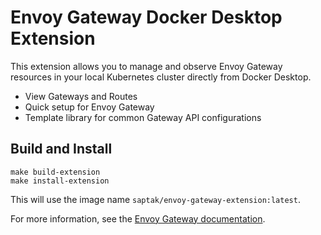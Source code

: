 # Envoy Gateway Docker Desktop Extension

This extension allows you to manage and observe Envoy Gateway resources in your local Kubernetes cluster directly from Docker Desktop.

- View Gateways and Routes
- Quick setup for Envoy Gateway
- Template library for common Gateway API configurations

## Build and Install

```
make build-extension
make install-extension
```

This will use the image name `saptak/envoy-gateway-extension:latest`.

For more information, see the [Envoy Gateway documentation](https://gateway.envoyproxy.io/docs/).
